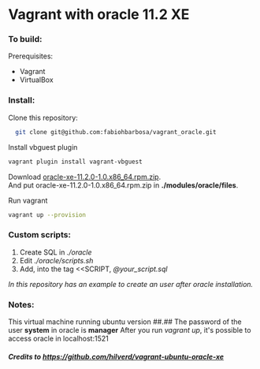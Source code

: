 Vagrant with oracle 11.2 XE
===

### To build:
Prerequisites:
  * Vagrant
  * VirtualBox

### Install:
Clone this repository: 
```sh
  git clone git@github.com:fabiohbarbosa/vagrant_oracle.git
```

Install vbguest plugin
```sh
vagrant plugin install vagrant-vbguest
```

Download [oracle-xe-11.2.0-1.0.x86_64.rpm.zip](http://www.oracle.com/technetwork/database/database-technologies/express-edition/downloads/index.html).
<br>
And put oracle-xe-11.2.0-1.0.x86_64.rpm.zip in **./modules/oracle/files**.

Run vagrant
```sh
vagrant up --provision
```

### Custom scripts:
1. Create SQL in *./oracle*
2. Edit *./oracle/scripts.sh*
3. Add, into the tag <<SCRIPT, *@your_script.sql*

*In this repository has an example to create an user after oracle installation.*

### Notes:
This virtual machine running ubuntu version ##.##
The password of the user **system** in oracle is **manager**
After you run *vagrant up*, it's possible to access oracle in localhost:1521

##### Credits to https://github.com/hilverd/vagrant-ubuntu-oracle-xe

